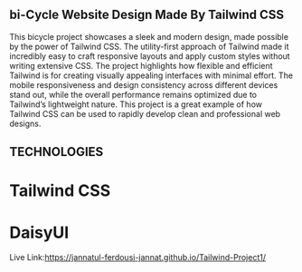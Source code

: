 ## bi-Cycle Website Design Made By Tailwind CSS

This bicycle project showcases a sleek and modern design, made possible by the power of Tailwind CSS. The utility-first approach of Tailwind made it incredibly easy to craft responsive layouts and apply custom styles without writing extensive CSS. The project highlights how flexible and efficient Tailwind is for creating visually appealing interfaces with minimal effort. The mobile responsiveness and design consistency across different devices stand out, while the overall performance remains optimized due to Tailwind’s lightweight nature. This project is a great example of how Tailwind CSS can be used to rapidly develop clean and professional web designs.

## TECHNOLOGIES

# Tailwind CSS
# DaisyUI

Live Link:https://jannatul-ferdousi-jannat.github.io/Tailwind-Project1/